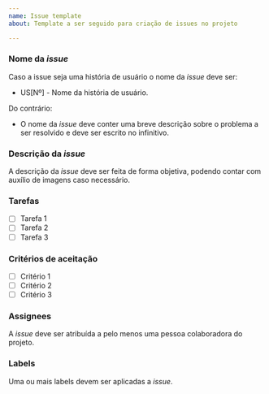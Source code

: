 ```yaml
---
name: Issue template
about: Template a ser seguido para criação de issues no projeto

---
```


### Nome da *issue*

Caso a issue seja uma história de usuário o nome da *issue* deve ser:
- US[Nº] - Nome da história de usuário.

Do contrário:
- O nome da *issue* deve conter uma breve descrição sobre o problema a ser resolvido e deve ser escrito no infinitivo.

### Descrição da *issue*
A descrição da *issue* deve ser feita de forma objetiva, podendo contar com auxílio de imagens caso necessário.

### Tarefas
- [ ] Tarefa 1
- [ ] Tarefa 2
- [ ] Tarefa 3

### Critérios de aceitação
- [ ] Critério 1
- [ ] Critério 2
- [ ] Critério 3

### Assignees
A *issue* deve ser atribuída a pelo menos uma pessoa colaboradora do projeto.

### Labels
Uma ou mais labels devem ser aplicadas a *issue*.